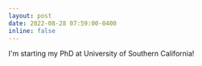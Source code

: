 ```yaml
---
layout: post
date: 2022-08-28 07:59:00-0400
inline: false
---
```


I'm starting my PhD at University of Southern California!